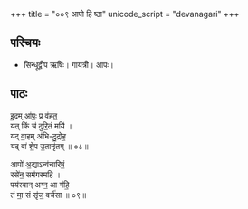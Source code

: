 +++
title = "००९ आपो हि ष्ठा"
unicode_script = "devanagari"
+++


## परिचयः
- सिन्धूद्वीप ऋषिः। गायत्री। आपः।

## पाठः
<div class="js_include" url="/vedAH/Rk/shAkalam/saMhitA/10/prAchInA_prastutiH/ApaH/Apo_hi_ShThAH.md"  newLevelForH1="2" includeTitle="true"> </div>  

<div class="js_include" url="/vedAH/Rk/shAkalam/saMhitA/10/prAchInA_prastutiH/ApaH/shan_no_devIH.md"  newLevelForH1="2" includeTitle="true"> </div>  


<div class="js_include" url="/vedAH/Rk/shAkalam/saMhitA/10/prAchInA_prastutiH/ApaH/IshAnA_vAryANAm.md"  newLevelForH1="2" includeTitle="true"> </div>  



<div class="js_include" url="/vedAH/Rk/shAkalam/saMhitA/10/prAchInA_prastutiH/ApaH/apsu_me_somo_gAyatrI.md"  newLevelForH1="2" includeTitle="true"> </div>  


इ॒दम् आ॑पः॒ प्र व॑हत॒  
यत् किं च॑ दुरि॒तं मयि॑ ।  
यद् वा॒हम् अ॑भि-दु॒द्रोह॒  
यद् वा॑ शे॒प उ॒तानृ॑तम् ॥ ०८॥

आपो॑ अ॒द्याऽन्व॑चारिषं॒  
रसे॑न॒ सम॑गस्महि ।  
पय॑स्वान् अग्न॒ आ ग॑हि॒  
तं मा॒ सं सृ॑ज॒ वर्च॑सा ॥ ०९॥
